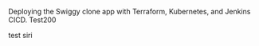 Deploying the Swiggy clone app with Terraform, Kubernetes, and Jenkins CICD.
Test200

test
siri




